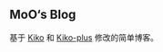 ## MoO‘s Blog

基于 [Kiko](https://github.com/gfjaru/Kiko) 和 [Kiko-plus](https://github.com/aweekj/Kiko-plus) 修改的简单博客。

